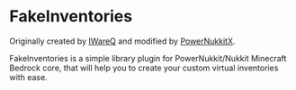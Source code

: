 # FakeInventories

Originally created by [IWareQ](https://github.com/IWareQ) and modified by [PowerNukkitX](https://github.com/PowerNukkitX).

FakeInventories is a simple library plugin for PowerNukkit/Nukkit Minecraft Bedrock core, that will help you to create
your custom virtual inventories with ease.